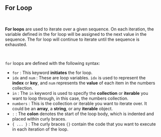 ## For Loop

<br />

**For loops** are used to iterate over a given sequence. On each iteration, the variable defined in the for loop will be assigned to the next value in the sequence. The for loop will continue to iterate until the sequence is exhausted.

<br />

`for` loops are defined with the following syntax:

- `for` : This keyword **initiates** the for loop.
- `idx` and `num` : These are loop variables. `idx` is used to represent the **index** or **key**, and `num` represents the **value** of each item in the numbers collection.
- `in` : The `in` keyword is used to specify the **collection** or **iterable** you want to loop through, in this case, the numbers collection.
- `numbers` : This is the collection or iterable you want to iterate over. It could be an **array**, a **string**, or any **iterable** object.
- `:` : The **colon** denotes the start of the loop body, which is indented and placed within curly braces.
- `{ ... }` : The curly braces `{}` contain the code that you want to execute in each iteration of the loop.
